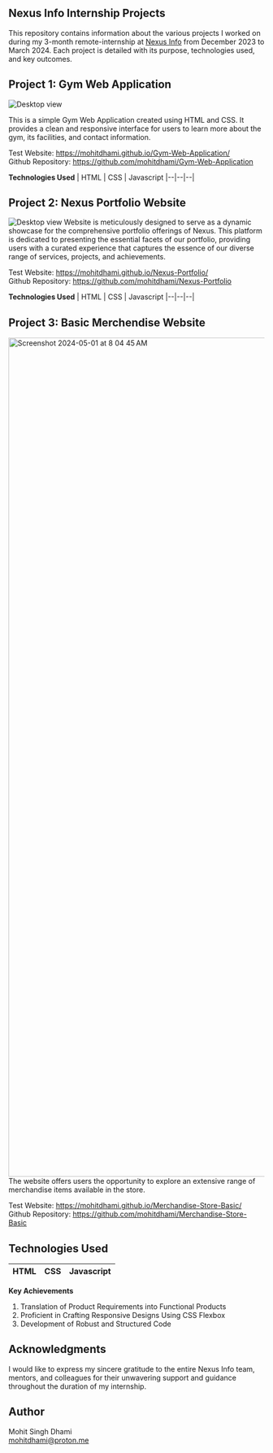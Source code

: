 
## Nexus Info Internship Projects
This repository contains information about the various projects I worked on during my 3-month remote-internship at <a href="https://nexusinfo.in/">Nexus Info</a> from December 2023 to March 2024. Each project is detailed with its purpose, technologies used, and key outcomes.

## Project 1: Gym Web Application
![Desktop view](https://github.com/mohitdhami/Gym-Web-Application/assets/38837994/708f02be-05f0-4ad1-bce5-f9a81013e9a9)

This is a simple Gym Web Application created using HTML and CSS. It provides a clean and responsive interface for users to learn more about the gym, its facilities, and contact information.

Test Website: https://mohitdhami.github.io/Gym-Web-Application/
<br> Github Repository: https://github.com/mohitdhami/Gym-Web-Application

**Technologies Used**
| HTML | CSS | Javascript
|--|--|--|

## Project 2: Nexus Portfolio Website
![Desktop view](https://github.com/mohitdhami/mohitdhami/assets/38837994/5d2d7757-2265-4df7-8e03-d46b11c594f8)
Website is meticulously designed to serve as a dynamic showcase for the comprehensive portfolio offerings of Nexus. This platform is dedicated to presenting the essential facets of our portfolio, providing users with a curated experience that captures the essence of our diverse range of services, projects, and achievements.

Test Website: https://mohitdhami.github.io/Nexus-Portfolio/
<br> Github Repository: https://github.com/mohitdhami/Nexus-Portfolio

**Technologies Used**
| HTML | CSS | Javascript
|--|--|--|

## Project 3: Basic Merchendise Website
<img width="1651" alt="Screenshot 2024-05-01 at 8 04 45 AM" src="https://github.com/mohitdhami/Merchandise-Store-Basic/assets/38837994/db83d49d-5a5f-4d1b-bee7-e2dfe95e23f4">
The website offers users the opportunity to explore an extensive range of merchandise items available in the store.

Test Website: https://mohitdhami.github.io/Merchandise-Store-Basic/
<br> Github Repository: https://github.com/mohitdhami/Merchandise-Store-Basic

## Technologies Used
| HTML | CSS | Javascript
|--|--|--|

**Key Achievements**
1. Translation of Product Requirements into Functional Products
2. Proficient in Crafting Responsive Designs Using CSS Flexbox
3. Development of Robust and Structured Code

## Acknowledgments
I would like to express my sincere gratitude to the entire Nexus Info team, mentors, and colleagues for their unwavering support and guidance throughout the duration of my internship.

## Author
Mohit Singh Dhami <br>
mohitdhami@proton.me
